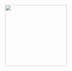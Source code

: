 <p><a href="https://heroku.com/deploy?template=https://github.com/daveh566/leechbot-ultrapromax"> <img src="https://img.shields.io/badge/Deploy%20To%20Heroku-blueviolet?style=for-the-badge&logo=heroku" width="200""/></a></p>

